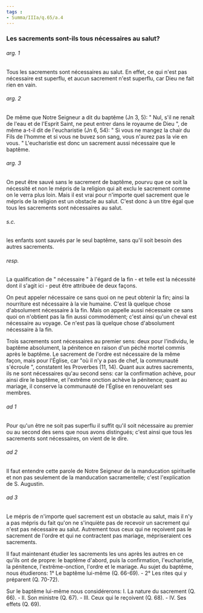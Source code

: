 ```yaml
---
tags : 
- Summa/IIIa/q.65/a.4
---
```


### Les sacrements sont-ils tous nécessaires au salut?

###### arg. 1
Tous les sacrements sont nécessaires au salut. En effet, ce qui n'est pas nécessaire est superflu, et aucun sacrement n'est superflu, car Dieu ne fait rien en vain. 

###### arg. 2
De même que Notre Seigneur a dit du baptême (Jn 3, 5): " Nul, s'il ne renaît de l'eau et de l'Esprit Saint, ne peut entrer dans le royaume de Dieu ", de même a-t-il dit de l'eucharistie (Jn 6, 54): " Si vous ne mangez la chair du Fils de l'homme et si vous ne buvez son sang, vous n'aurez pas la vie en vous. " L'eucharistie est donc un sacrement aussi nécessaire que le baptême. 

###### arg. 3
On peut être sauvé sans le sacrement de baptême, pourvu que ce soit la nécessité et non le mépris de la religion qui ait exclu le sacrement comme on le verra plus loin. Mais il est vrai pour n'importe quel sacrement que le mépris de la religion est un obstacle au salut. C'est donc à un titre égal que tous les sacrements sont nécessaires au salut. 

###### s.c.
les enfants sont sauvés par le seul baptême, sans qu'il soit besoin des autres sacrements. 

###### resp.
La qualification de " nécessaire " à l'égard de la fin - et telle est la nécessité dont il s'agit ici - peut être attribuée de deux façons. 

On peut appeler nécessaire ce sans quoi on ne peut obtenir la fin; ainsi la nourriture est nécessaire à la vie humaine. C'est là quelque chose d'absolument nécessaire à la fin. Mais on appelle aussi nécessaire ce sans quoi on n'obtient pas la fin aussi commodément; c'est ainsi qu'un cheval est nécessaire au voyage. Ce n'est pas là quelque chose d'absolument nécessaire à la fin. 

Trois sacrements sont nécessaires au premier sens: deux pour l'individu, le baptême absolument, la pénitence en raison d'un péché mortel commis après le baptême. Le sacrement de l'ordre est nécessaire de la même façon, mais pour l'Église, car "où il n'y a pas de chef, la communauté s'écroule ", constatent les Proverbes (11, 14). Quant aux autres sacrements, ils ne sont nécessaires qu'au second sens: car la confirmation achève, pour ainsi dire le baptême, et l'extrême onction achève la pénitence; quant au mariage, il conserve la communauté de l'Église en renouvelant ses membres. 

###### ad 1
Pour qu'un être ne soit pas superflu il suffit qu'il soit nécessaire au premier ou au second des sens que nous avons distingués; c'est ainsi que tous les sacrements sont nécessaires, on vient de le dire. 

###### ad 2
Il faut entendre cette parole de Notre Seigneur de la manducation spirituelle et non pas seulement de la manducation sacramentelle; c'est l'explication de S. Augustin. 

###### ad 3
Le mépris de n'importe quel sacrement est un obstacle au salut, mais il n'y a pas mépris du fait qu'on ne s'inquiète pas de recevoir un sacrement qui n'est pas nécessaire au salut. Autrement tous ceux qui ne reçoivent pas le sacrement de l'ordre et qui ne contractent pas mariage, mépriseraient ces sacrements. 

Il faut maintenant étudier les sacrements les uns après les autres en ce qu'ils ont de propre: le baptême d'abord, puis la confirmation, l'eucharistie, la pénitence, l'extrême-onction, l'ordre et le mariage. Au sujet du baptême, nous étudierons: 1° Le baptême lui-même (Q. 66-69). - 2° Les rites qui y préparent (Q. 70-72). 

Sur le baptême lui-même nous considérerons: I. La nature du sacrement (Q. 66). - Il. Son ministre (Q. 67). - III. Ceux qui le reçoivent (Q. 68). - IV. Ses effets (Q. 69). 

